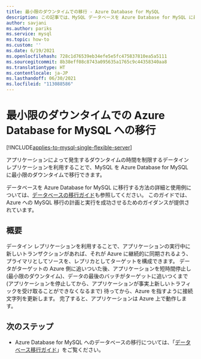 ```yaml
---
title: 最小限のダウンタイムでの移行 - Azure Database for MySQL
description: この記事では、MySQL データベースを Azure Database for MySQL に最小限のダウンタイムで移行する方法について説明します。
author: savjani
ms.author: pariks
ms.service: mysql
ms.topic: how-to
ms.custom: ''
ms.date: 6/19/2021
ms.openlocfilehash: 728c1d76539eb34efe5e5fc475837810ea5a5111
ms.sourcegitcommit: 8b38eff08c8743a095635a1765c9c44358340aa8
ms.translationtype: HT
ms.contentlocale: ja-JP
ms.lasthandoff: 06/30/2021
ms.locfileid: "113088586"
---
```

# <a name="minimal-downtime-migration-to-azure-database-for-mysql"></a>最小限のダウンタイムでの Azure Database for MySQL への移行

[!INCLUDE[applies-to-mysql-single-flexible-server](includes/applies-to-mysql-single-flexible-server.md)]

アプリケーションによって発生するダウンタイムの時間を制限するデータイン レプリケーションを利用することで、MySQL を Azure Database for MySQL に最小限のダウンタイムで移行できます。

データベースを Azure Database for MySQL に移行する方法の詳細と使用例については、[データベースの移行ガイド](https://github.com/Azure/azure-mysql/tree/master/MigrationGuide)も参照してください。 このガイドでは、Azure への MySQL 移行の計画と実行を成功させるためのガイダンスが提供されています。

## <a name="overview"></a>概要

データイン レプリケーションを利用することで、アプリケーションの実行中に新しいトランザクションがあれば、それが Azure に継続的に同期されるよう、プライマリとしてソースを、レプリカとしてターゲットを構成できます。 データがターゲットの Azure 側に追いついた後、アプリケーションを短時間停止し (最小限のダウンタイム)、データの最後のバッチがターゲットに追いつくまで (アプリケーションを停止してから、アプリケーションが事実上新しいトラフィックを受け取ることができなくなるまで) 待ってから、Azure を指すように接続文字列を更新します。 完了すると、アプリケーションは Azure 上で動作します。

## <a name="next-steps"></a>次のステップ

- Azure Database for MySQL へのデータベースの移行については、「[データベース移行ガイド](https://github.com/Azure/azure-mysql/tree/master/MigrationGuide)」をご覧ください。
